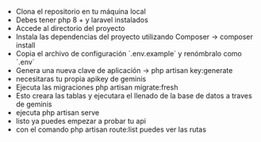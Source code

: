 <ul>
     <li> Clona el repositorio en tu máquina local </li>
     <li>Debes tener php 8 + y laravel instalados  </li>
     <li> Accede al directorio del proyecto </li>
     <li> Instala las dependencias del proyecto utilizando Composer -> composer install </li>
     <li> Copia el archivo de configuración `.env.example` y renómbralo como `.env`</li>
     <li> Genera una nueva clave de aplicación -> php artisan key:generate </li>
     <li> necesitaras tu propia apikey de geminis   </li>
     <li> Ejecuta las migraciones  php artisan migrate:fresh </li>
     <li> Esto creara las tablas y ejecutara el llenado de la base de datos a traves de geminis  </li>
     <li>ejecuta php artisan serve </li>
     <li> listo ya puedes empezar a probar tu api </li>
     <li> con el comando php artisan route:list puedes ver las rutas </li
 
</ul>




